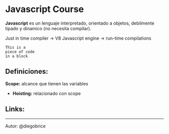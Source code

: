 # Javascript Course

**__Javascript__** es un lenguaje interpretado, orientado a objetos, debilmente tipado y dinamico (no necesita compilar).

Just in time compiler -> V8 Javascript engine -> run-time compilations
	
~~~~
This is a 
piece of code 
in a block
~~~~


## Definiciones:

**Scope:** alcance que tienen las variables

* **Hoisting:** relacionado con scope

## Links:

***

Autor: @diegobrice
